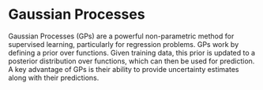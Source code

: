 # Gaussian Processes

Gaussian Processes (GPs) are a powerful non-parametric method for supervised learning, particularly for regression problems. GPs work by defining a prior over functions. Given training data, this prior is updated to a posterior distribution over functions, which can then be used for prediction. A key advantage of GPs is their ability to provide uncertainty estimates along with their predictions. 